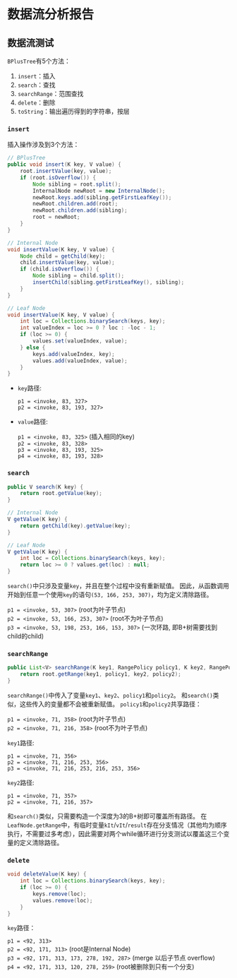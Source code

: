 # 数据流分析报告

## 数据流测试

`BPlusTree`有5个方法：

1. `insert`：插入
2. `search`：查找
3. `searchRange`：范围查找
4. `delete`：删除
5. `toString`：输出遍历得到的字符串，按层

### `insert`

插入操作涉及到3个方法：

```java
// BPlusTree
public void insert(K key, V value) {
    root.insertValue(key, value);
    if (root.isOverflow()) {
        Node sibling = root.split();
        InternalNode newRoot = new InternalNode();
        newRoot.keys.add(sibling.getFirstLeafKey());
        newRoot.children.add(root);
        newRoot.children.add(sibling);
        root = newRoot;
    }
}

// Internal Node
void insertValue(K key, V value) {
    Node child = getChild(key);
    child.insertValue(key, value);
    if (child.isOverflow()) {
        Node sibling = child.split();
        insertChild(sibling.getFirstLeafKey(), sibling);
    }
}

// Leaf Node
void insertValue(K key, V value) {
    int loc = Collections.binarySearch(keys, key);
    int valueIndex = loc >= 0 ? loc : -loc - 1;
    if (loc >= 0) {
        values.set(valueIndex, value);
    } else {
        keys.add(valueIndex, key);
        values.add(valueIndex, value);
    }
}
```

- `key`路径:
  
  `p1 = <invoke, 83, 327>`  
  `p2 = <invoke, 83, 193, 327>`
  
- `value`路径:
  
  `p1 = <invoke, 83, 325>` (插入相同的key)  
  `p2 = <invoke, 83, 328>`  
  `p3 = <invoke, 83, 193, 325>`  
  `p4 = <invoke, 83, 193, 328>`

### `search`

```java
public V search(K key) {
    return root.getValue(key);
}

// Internal Node
V getValue(K key) {
    return getChild(key).getValue(key);
}

// Leaf Node
V getValue(K key) {
    int loc = Collections.binarySearch(keys, key);
    return loc >= 0 ? values.get(loc) : null;
}
```

`search()`中只涉及变量`key`，并且在整个过程中没有重新赋值。
因此，从函数调用开始到任意一个使用`key`的语句`(53, 166, 253, 307)`，均为定义清除路径。


`p1 = <invoke, 53, 307>` (root为叶子节点)  
`p2 = <invoke, 53, 166, 253, 307>` (root不为叶子节点)  
`p3 = <invoke, 53, 198, 253, 166, 153, 307>` (一次环路, 即B+树需要找到child的child)


### `searchRange`

```java
public List<V> searchRange(K key1, RangePolicy policy1, K key2, RangePolicy policy2) {
    return root.getRange(key1, policy1, key2, policy2);
}
```

`searchRange()`中传入了变量`key1`、`key2`、`policy1`和`policy2`。
和`search()`类似，这些传入的变量都不会被重新赋值。
`policy1`和`policy2`共享路径：

`p1 = <invoke, 71, 358>` (root为叶子节点)  
`p2 = <invoke, 71, 216, 358>` (root不为叶子节点)

`key1`路径:

`p1 = <invoke, 71, 356>`  
`p2 = <invoke, 71, 216, 253, 356>`  
`p3 = <invoke, 71, 216, 253, 216, 253, 356>`

`key2`路径:

`p1 = <invoke, 71, 357>`  
`p2 = <invoke, 71, 216, 357>`

和`search()`类似，只需要构造一个深度为3的B+树即可覆盖所有路径。
在`LeafNode.getRange`中，有临时变量`kIt`/`vIt`/`result`存在分支情况（其他均为顺序执行，不需要过多考虑），因此需要对两个while循环进行分支测试以覆盖这三个变量的定义清除路径。

### `delete`

```java
void deleteValue(K key) {
    int loc = Collections.binarySearch(keys, key);
    if (loc >= 0) {
        keys.remove(loc);
        values.remove(loc);
    }
}
```

`key`路径：

`p1 = <92, 313>`  
`p2 = <92, 171, 313>` (root是Internal Node)  
`p3 = <92, 171, 313, 173, 278, 192, 287>` (merge 以后子节点 overflow)  
`p4 = <92, 171, 313, 120, 278, 259>` (root被删除到只有一个分支)
